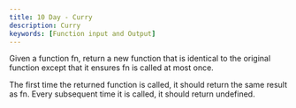 ```yaml
---
title: 10 Day - Curry
description: Curry
keywords: [Function input and Output]
---
```

Given a function fn, return a new function that is identical to the original function except that it ensures fn is called at most once.

The first time the returned function is called, it should return the same result as fn.
Every subsequent time it is called, it should return undefined.

```js

```